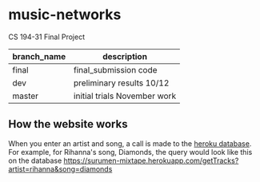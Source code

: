 # music-networks
CS 194-31 Final Project

|branch_name   | description  |
|---|---|
| final | final_submission code  |
| dev  | preliminary results 10/12  |
| master  | initial trials November work  |


## How the website works
When you enter an artist and song, a call is made to the [heroku database](https://surumen-mixtape.herokuapp.com/getTracks?).
For example, for Rihanna's song, Diamonds, the query would look like this on the database
https://surumen-mixtape.herokuapp.com/getTracks?artist=rihanna&song=diamonds 
